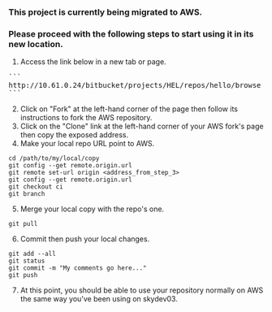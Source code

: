 ### This project is currently being migrated to AWS.

### Please proceed with the following steps to start using it in its new location.
1. Access the link below in a new tab or page.

<pre>
```
http://10.61.0.24/bitbucket/projects/HEL/repos/hello/browse
```
</pre>

2. Click on "Fork" at the left-hand corner of the page then follow its instructions to fork the AWS repository.
3. Click on the "Clone" link at the left-hand corner of your AWS fork's page then copy the exposed address.
4. Make your local repo URL point to AWS.

```
cd /path/to/my/local/copy
git config --get remote.origin.url
git remote set-url origin <address_from_step_3>
git config --get remote.origin.url
git checkout ci
git branch
```

5. Merge your local copy with the repo's one.

```
git pull
```

6. Commit then push your local changes.

```
git add --all
git status
git commit -m "My comments go here..."
git push
```

7. At this point, you should be able to use your repository normally on AWS the same way you've been using on skydev03.
